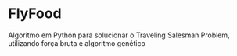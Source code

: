 # FlyFood

Algoritmo em Python para solucionar o Traveling Salesman Problem, utilizando força bruta e algoritmo genético
